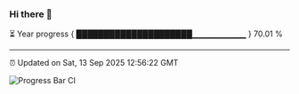 ### Hi there 👋

⏳ Year progress { █████████████████████▁▁▁▁▁▁▁▁▁ } 70.01 %

---

⏰ Updated on Sat, 13 Sep 2025 12:56:22 GMT

![Progress Bar CI](https://github.com/IshwaranRudhara/GIT-ACTION/workflows/Progress%20Bar%20CI/badge.svg)
